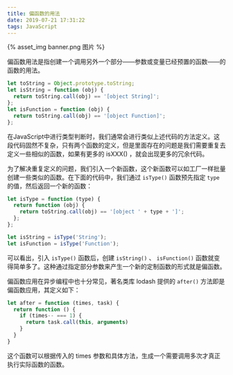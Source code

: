 ```yaml
---
title: 偏函数的用法
date: 2019-07-21 17:31:22
tags: JavaScript
---
```

{% asset_img banner.png 图片 %}

偏函数用法是指创建一个调用另外一个部分——参数或变量已经预置的函数——的函数的用法。

<!-- more -->

```js
let toString = Object.prototype.toString;
let isString = function (obj) {
  return toString.call(obj) == '[object String]';
};
let isFunction = function (obj) {
  return toString.call(obj) == '[object Function]';
};
```

在JavaScript中进行类型判断时，我们通常会进行类似上述代码的方法定义。这段代码固然不复杂，只有两个函数的定义，但是里面存在的问题是我们需要重复去定义一些相似的函数，如果有更多的 isXXX() ，就会出现更多的冗余代码。

为了解决重复定义的问题，我们引入一个新函数，这个新函数可以如工厂一样批量创建一些类似的函数。在下面的代码中，我们通过 `isType()` 函数预先指定 `type` 的值，然后返回一个新的函数：

```js
let isType = function (type) {
  return function (obj) {
    return toString.call(obj) == '[object ' + type + ']';
  };
};

let isString = isType('String');
let isFunction = isType('Function');
```

可以看出，引入 `isType()` 函数后，创建 `isString()` 、 `isFunction()` 函数就变得简单多了。这种通过指定部分参数来产生一个新的定制函数的形式就是偏函数。

偏函数应用在异步编程中也十分常见，著名类库 lodash 提供的 `after()` 方法即是偏函数应用，其定义如下：


```js
let after = function (times, task) {
  return function () {
    if (times-- === 1) {
      return task.call(this, arguments)
    }
  }
}
```

这个函数可以根据传入的 times 参数和具体方法，生成一个需要调用多次才真正执行实际函数的函数。
